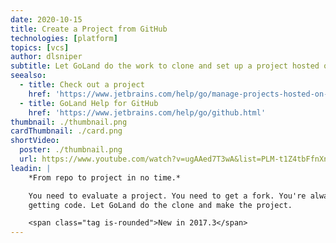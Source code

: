 ```yaml
---
date: 2020-10-15
title: Create a Project from GitHub
technologies: [platform]
topics: [vcs]
author: dlsniper
subtitle: Let GoLand do the work to clone and set up a project hosted on GitHub.
seealso:
  - title: Check out a project
    href: 'https://www.jetbrains.com/help/go/manage-projects-hosted-on-github.html#clone-from-GitHub'
  - title: GoLand Help for GitHub
    href: 'https://www.jetbrains.com/help/go/github.html'
thumbnail: ./thumbnail.png
cardThumbnail: ./card.png
shortVideo:
  poster: ./thumbnail.png
  url: https://www.youtube.com/watch?v=ugAAed7T3wA&list=PLM-t1Z4tbFfnXnghmtk6WVz10_pivOw25&index=32&t=0s
leadin: |
    *From repo to project in no time.*

    You need to evaluate a project. You need to get a fork. You're always
    getting code. Let GoLand do the clone and make the project.

    <span class="tag is-rounded">New in 2017.3</span>
---
```

